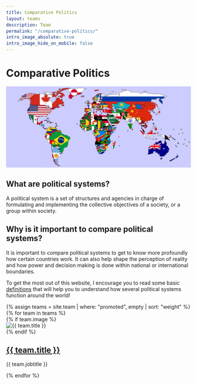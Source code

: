 ```yaml
---
title: Comparative Politics
layout: teams
description: Team
permalink: "/comparative-politics/"
intro_image_absolute: true
intro_image_hide_on_mobile: false
---
```


# Comparative Politics <br>

<img src='/images/world.png' width=600 aligned=right>

## What are political systems? <br>

A political system is a set of structures and agencies in charge of formulating and implementing the collective objectives of a society, or a group within society.

## Why is it important to compare political systems? <br>

It is important to compare political systems to get to know more profoundly how certain countries work. It can also help shape the perception of reality and how power and decision making is done within national or international boundaries.

To get the most out of this website, I encourage you to read some basic [definitions](/comparative-politics/definitions/) that will help you to understand how several political systems function around the world!

<div>
    <div class="row pt-6 pb-6">
        {% assign teams = site.team | where: "promoted", empty | sort: "weight" %}
        {% for team in teams %}
        <div class="col-12 col-md-4 mb-3">
            <div class="team team-summary">
                {% if team.image %}
                <div class="team-image">
                    <img width="60" height="60" alt="{{ team.title }}" class="img-fluid mb-2" src="{{ team.image | relative_url }}" />
                </div>
                {% endif %}
                <div class="team-meta">
                    <h2 class="team-name"><a href="{{ team.url | relative_url }}">{{ team.title }}</a></h2>
                    <p class="team-description">{{ team.jobtitle }}</p>
                </div>
            </div>
        </div>
        {% endfor %}
    </div>
</div>
